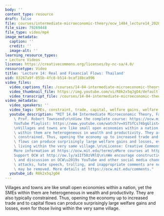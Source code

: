 ```yaml
---
body: ''
content_type: resource
draft: false
file: courses/intermediate-microeconomic-theory/ocw_1404_lecture14_2020oct27_360p_16_9.mp4
file_size: 79269448
file_type: video/mp4
image_metadata:
  caption: ''
  credit: ''
  image-alt: ''
learning_resource_types:
- Lecture Videos
license: https://creativecommons.org/licenses/by-nc-sa/4.0/
resourcetype: Video
title: 'Lecture 14: Real and Financial Flows: Thailand'
uid: 83267a9f-055b-4fc8-b514-bcaf18bca996
video_files:
  video_captions_file: /courses/14-04-intermediate-microeconomic-theory-fall-2020/1iAnlaQmVo-Z55Mevv81s6zmsEueYqfiD_transcript.webvtt
  video_thumbnail_file: https://img.youtube.com/vi/R8k2x5qJgO4/default.jpg
  video_transcript_file: /courses/14-04-intermediate-microeconomic-theory-fall-2020/1iAnlaQmVo-Z55Mevv81s6zmsEueYqfiD_transcript.pdf
video_metadata:
  video_speakers: ''
  video_tags: SMEs, constraint, trade, capital, welfare gains, welfare losses
  youtube_description: "MIT 14.04 Intermediate Microeconomic Theory, Fall 2020\nInstructor:\
    \ Prof. Robert Townsend\n\nView the complete course: https://ocw.mit.edu/courses/14-04-intermediate-microeconomic-theory-fall-2020/\n\
    YouTube Playlist: https://www.youtube.com/watch?v=XSTSfCs74bg&list=PLUl4u3cNGP63wnrKge9vllow3Y2OOOKqF\n\
    \nVillages and towns are like small open economies within a nation, yet the SMEs\
    \ within them are heterogeneous in wealth and productivity. They are also typically\
    \ constrained. Thus, opening the economy up to increased trade and to capital\
    \ flows can produce surprisingly large welfare gains and losses, even for those\
    \ living within the very same village.\n\nLicense: Creative Commons BY-NC-SA\n\
    More information at https://ocw.mit.edu/terms\nMore courses at https://ocw.mit.edu\n\
    Support OCW at http://ow.ly/a1If50zVRlQ\n\nWe encourage constructive comments\
    \ and discussion on OCW\u2019s YouTube and other social media channels. Personal\
    \ attacks, hate speech, trolling, and inappropriate comments are not allowed and\
    \ may be removed. More details at https://ocw.mit.edu/comments."
  youtube_id: R8k2x5qJgO4
---
```

Villages and towns are like small open economies within a nation, yet the SMEs within them are heterogeneous in wealth and productivity. They are also typically constrained. Thus, opening the economy up to increased trade and to capital flows can produce surprisingly large welfare gains and losses, even for those living within the very same village.